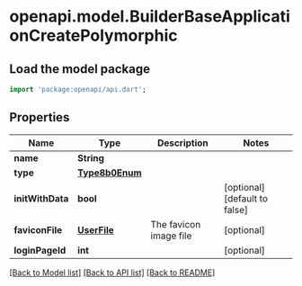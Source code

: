 # openapi.model.BuilderBaseApplicationCreatePolymorphic

## Load the model package
```dart
import 'package:openapi/api.dart';
```

## Properties
Name | Type | Description | Notes
------------ | ------------- | ------------- | -------------
**name** | **String** |  | 
**type** | [**Type8b0Enum**](Type8b0Enum.md) |  | 
**initWithData** | **bool** |  | [optional] [default to false]
**faviconFile** | [**UserFile**](UserFile.md) | The favicon image file | [optional] 
**loginPageId** | **int** |  | [optional] 

[[Back to Model list]](../README.md#documentation-for-models) [[Back to API list]](../README.md#documentation-for-api-endpoints) [[Back to README]](../README.md)


